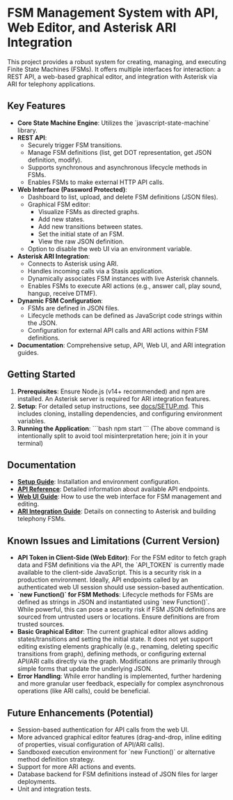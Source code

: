 # FSM Management System with API, Web Editor, and Asterisk ARI Integration

This project provides a robust system for creating, managing, and executing Finite State Machines (FSMs). It offers multiple interfaces for interaction: a REST API, a web-based graphical editor, and integration with Asterisk via ARI for telephony applications.

## Key Features

*   **Core State Machine Engine**: Utilizes the \`javascript-state-machine\` library.
*   **REST API**:
    *   Securely trigger FSM transitions.
    *   Manage FSM definitions (list, get DOT representation, get JSON definition, modify).
    *   Supports synchronous and asynchronous lifecycle methods in FSMs.
    *   Enables FSMs to make external HTTP API calls.
*   **Web Interface (Password Protected)**:
    *   Dashboard to list, upload, and delete FSM definitions (JSON files).
    *   Graphical FSM editor:
        *   Visualize FSMs as directed graphs.
        *   Add new states.
        *   Add new transitions between states.
        *   Set the initial state of an FSM.
        *   View the raw JSON definition.
    *   Option to disable the web UI via an environment variable.
*   **Asterisk ARI Integration**:
    *   Connects to Asterisk using ARI.
    *   Handles incoming calls via a Stasis application.
    *   Dynamically associates FSM instances with live Asterisk channels.
    *   Enables FSMs to execute ARI actions (e.g., answer call, play sound, hangup, receive DTMF).
*   **Dynamic FSM Configuration**:
    *   FSMs are defined in JSON files.
    *   Lifecycle methods can be defined as JavaScript code strings within the JSON.
    *   Configuration for external API calls and ARI actions within FSM definitions.
*   **Documentation**: Comprehensive setup, API, Web UI, and ARI integration guides.

## Getting Started

1.  **Prerequisites**: Ensure Node.js (v14+ recommended) and npm are installed. An Asterisk server is required for ARI integration features.
2.  **Setup**: For detailed setup instructions, see [docs/SETUP.md](docs/SETUP.md). This includes cloning, installing dependencies, and configuring environment variables.
3.  **Running the Application**:
    \`\`\`bash
    npm start
    \`\`\`
    (The above command is intentionally split to avoid tool misinterpretation here; join it in your terminal)

## Documentation

*   **[Setup Guide](docs/SETUP.md)**: Installation and environment configuration.
*   **[API Reference](docs/API.md)**: Detailed information about available API endpoints.
*   **[Web UI Guide](docs/WEB_UI.md)**: How to use the web interface for FSM management and editing.
*   **[ARI Integration Guide](docs/ARI_INTEGRATION.md)**: Details on connecting to Asterisk and building telephony FSMs.

## Known Issues and Limitations (Current Version)

*   **API Token in Client-Side (Web Editor)**: For the FSM editor to fetch graph data and FSM definitions via the API, the \`API_TOKEN\` is currently made available to the client-side JavaScript. This is a security risk in a production environment. Ideally, API endpoints called by an authenticated web UI session should use session-based authentication.
*   **\`new Function()\` for FSM Methods**: Lifecycle methods for FSMs are defined as strings in JSON and instantiated using \`new Function()\`. While powerful, this can pose a security risk if FSM JSON definitions are sourced from untrusted users or locations. Ensure definitions are from trusted sources.
*   **Basic Graphical Editor**: The current graphical editor allows adding states/transitions and setting the initial state. It does not yet support editing existing elements graphically (e.g., renaming, deleting specific transitions from graph), defining methods, or configuring external API/ARI calls directly via the graph. Modifications are primarily through simple forms that update the underlying JSON.
*   **Error Handling**: While error handling is implemented, further hardening and more granular user feedback, especially for complex asynchronous operations (like ARI calls), could be beneficial.

## Future Enhancements (Potential)

*   Session-based authentication for API calls from the web UI.
*   More advanced graphical editor features (drag-and-drop, inline editing of properties, visual configuration of API/ARI calls).
*   Sandboxed execution environment for \`new Function()\` or alternative method definition strategy.
*   Support for more ARI actions and events.
*   Database backend for FSM definitions instead of JSON files for larger deployments.
*   Unit and integration tests.
